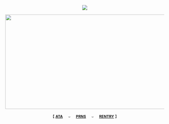 <div align="center">
 
![](https://komarev.com/ghpvc/?username=bordIands&color=lightgray&label=.ᐟ.ᐟ)

<img align="center" width="600" height="300" src="https://files.catbox.moe/pykonq.webp">

<div align="center"> 
 
<sub>【 [**ATA**](https://borderiands.atabook.org/)⠀⠀⌣⠀⠀[**PRNS**](https://pronouns.cc/@borderIands)⠀⠀⌣⠀⠀[**RENTRY**](https://rentry.co/saatorus) 】</sub>
<!--
**borderIands/borderIands** is a ✨ _special_ ✨ repository because its `README.md` (this file) appears on your GitHub profile.

Here are some ideas to get you started:

- 🔭 I’m currently working on ...
- 🌱 I’m currently learning ...
- 👯 I’m looking to collaborate on ...
- 🤔 I’m looking for help with ...
- 💬 Ask me about ...
- 📫 How to reach me: ...
- 😄 Pronouns: ...
- ⚡ Fun fact: ...
-->
